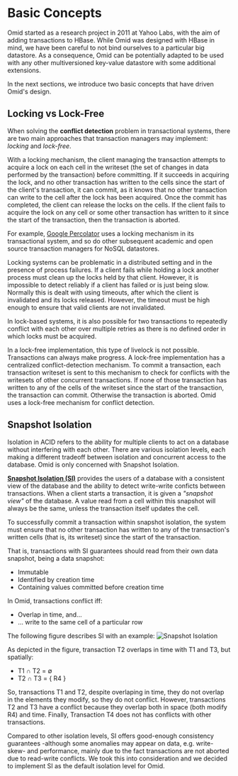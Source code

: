 # Basic Concepts

Omid started as a research project in 2011 at Yahoo Labs, with the aim of adding transactions to HBase.
While Omid was designed with HBase in mind, we have been careful to not bind ourselves to a particular big 
datastore. As a consequence, Omid can be potentially adapted to be used with any other multiversioned key-value
datastore with some additional extensions.

In the next sections, we introduce two basic concepts that have driven Omid's design.

## Locking vs Lock-Free

When solving the **conflict detection** problem in transactional systems, there are two main approaches that
transaction managers may implement: *locking* and *lock-free*.

With a locking mechanism, the client managing the transaction attempts to acquire a lock on each cell in the writeset
(the set of changes in data performed by the transaction) before committing. If it succeeds in acquiring the lock, and
no other transaction has written to the cells since the start of the client's transaction, it can commit, as it knows 
that no other transaction can write to the cell after the lock has been acquired. Once the commit has completed, the 
client can release the locks on the cells. If the client fails to acquire the lock on any cell or some other transaction
has written to it since the start of the transaction, then the transaction is aborted. 

For example, [Google Percolator](http://research.google.com/pubs/pub36726.html) uses a locking mechanism in its 
transactional system, and so do other subsequent academic and open source transaction managers for NoSQL datastores.

Locking systems can be problematic in a distributed setting and in the presence of process failures. If a client fails
while holding a lock another process must clean up the locks held by that client. However, it is impossible to detect 
reliably if a client has failed or is just being slow. Normally this is dealt with using timeouts, after which the 
client is invalidated and its locks released. However, the timeout must be high enough to ensure that valid clients 
are not invalidated.

In lock-based systems, it is also possible for two transactions to repeatedly conflict with each other over multiple 
retries as there is no defined order in which locks must be acquired.

In a lock-free implementation, this type of livelock is not possible. Transactions can always make progress. A lock-free
implementation has a centralized conflict-detection mechanism. To commit a transaction, each transaction writeset is sent
to this mechanism to check for conflicts with the writesets of other concurrent transactions. If none of those transaction
has written to any of the cells of the writeset since the start of the transaction, the transaction can commit. Otherwise
the transaction is aborted. Omid uses a lock-free mechanism for conflict detection.

## Snapshot Isolation

Isolation in ACID refers to the ability for multiple clients to act on a database without interfering with each other. 
There are various isolation levels, each making a different tradeoff between isolation and concurrent access to the database. 
Omid is only concerned with Snapshot Isolation.

**[Snapshot Isolation (SI)](http://research.microsoft.com/pubs/69541/tr-95-51.pdf)** provides the users of a database with 
a consistent view of the database and the ability to detect write-write conficts between transactions. When a client starts a 
transaction, it is given a *"snapshot view"* of the database. A value read from a cell within this snapshot will always be 
the same, unless the transaction itself updates the cell.

To successfully commit a transaction within snapshot isolation, the system must ensure that no other transaction has written to 
any of the transaction's written cells (that is, its writeset) since the start of the transaction.

That is, transactions with SI guarantees should read from their own data snapshot, being a data snapshot:

* Immutable
* Identified by creation time
* Containing values committed before creation time

In Omid, transactions conflict iff:

* Overlap in time, and...
* ... write to the same cell of a particular row

The following figure describes SI with an example:
![Snapshot Isolation](images/snapshot-isolation.png)

As depicted in the figure, transaction T2 overlaps in time with T1 and T3, but spatially:

* T1 ∩ T2 = ∅
* T2 ∩ T3 = { R4 }

So, transactions T1 and T2, despite overlaping in time, they do not overlap in the elements they modify, so they do not conflict. 
However, transactions T2 and T3 have a conflict because they overlap both in space (both modify R4) and time. Finally, Transaction 
T4 does not has conflicts with other transactions.

Compared to other isolation levels, SI offers good-enough consistency guarantees -although some anomalies may appear on data, e.g. 
write-skew- and performance, mainly due to the fact transactions are not aborted due to read-write conflicts. We took this into 
consideration and we decided to implement SI as the default isolation level for Omid.
